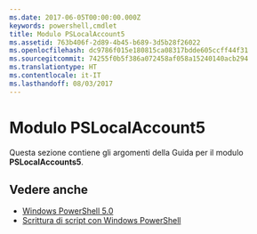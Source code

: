 ```yaml
---
ms.date: 2017-06-05T00:00:00.000Z
keywords: powershell,cmdlet
title: Modulo PSLocalAccount5
ms.assetid: 763b406f-2d89-4b45-b689-3d5b28f26022
ms.openlocfilehash: dc9786f015e180815ca08317bdde605ccff44f31
ms.sourcegitcommit: 74255f0b5f386a072458af058a15240140acb294
ms.translationtype: HT
ms.contentlocale: it-IT
ms.lasthandoff: 08/03/2017
---
```

# <a name="pslocalaccount5-module"></a>Modulo PSLocalAccount5
Questa sezione contiene gli argomenti della Guida per il modulo **PSLocalAccounts5**.

## <a name="see-also"></a>Vedere anche
- [Windows PowerShell 5.0](Windows-PowerShell-5.0.md)
- [Scrittura di script con Windows PowerShell](../../getting-started/fundamental/Scripting-with-Windows-PowerShell.md)

